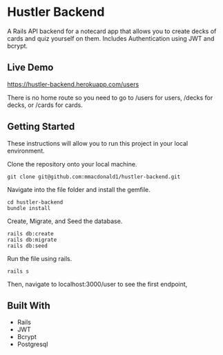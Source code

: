 # Hustler Backend
A Rails API backend for a notecard app that allows you to create decks of cards and quiz yourself on them. Includes Authentication using JWT and bcrypt.

## Live Demo
https://hustler-backend.herokuapp.com/users

There is no home route so you need to go to /users for users, /decks for decks, or /cards for cards.

## Getting Started

These instructions will allow you to run this project in your local environment.

Clone the repository onto your local machine.

```
git clone git@github.com:mmacdonald1/hustler-backend.git
```
Navigate into the file folder and install the gemfile.

```
cd hustler-backend
bundle install
```
Create, Migrate, and Seed the database.
```
rails db:create
rails db:migrate
rails db:seed
```

Run the file using rails.

```
rails s
```
Then, navigate to localhost:3000/user to see the first endpoint,

## Built With
  * Rails
  * JWT
  * Bcrypt
  * Postgresql
